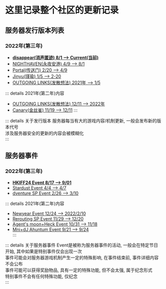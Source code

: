 # 这里记录整个社区的更新记录

## 服务器发行版本列表
### 2022年(第三年)
* [**disappear(消声匿迹) 8/1 --> Current(当前)**](disappear)
* [NIGHTHAVEN(永夜安港) 4/9 --> 8/1](NIGHTHAVEN)
* [Portal(传送门) 2/20 --> 4/9](Portal)
* [Jinyu(瑾瑜) 1/5 --> 2-20](Jinyu)
* [OUTGOING LINKS(发散想法) 2021年 --> 1/5](OUTGOINGLINKS)
  
::: details 2021年(第二年)内容
* [OUTGOING LINKS(发散想法) 12/11 --> 2022年](OUTGOINGLINKS)
* [Canary(金丝雀) 11/19 --> 12/11](Canary)
:::
  
::: details 关于发行版本
服务器每当有大的游戏内容/机制更新, 一般会发布新的版本代号    
涉及服务器安全的更新的内容会被模糊化  
:::

## 服务器事件
### 2022年(第三年)
* [**HKIFF24 Event 8/17 --> 9/01**](Event/2022/HKIFF24)
* [Stardust Event 4/4 --> 4/7](Event/2022/Stardust)
* [dventure SP Event 2/26 --> 3/10](Event/dventure)
  
::: details 2021年(第二年)内容
* [Newyear Event 12/24 --> 2022/2/10](Event/2021/Newyear)
* [Rerouting SP Event 11/29 --> 12/20](Event/Rerouting)
* [Agent's moon+Heck Event 10/31 --> 11/18](Event/2021/Agent'smoon+Heck)
* [Mni+dJ Ahuntum Event 9/21 --> 9/24](Event/2021/Mni+dJoAhuntum)   
:::
  
::: details 关于服务器事件
Event是被称为服务器事件的活动, 一般会在特定节日开始, 其中如果是特别事件仅会出现一次    
事件可能会对服务器游戏机制产生一定的特殊影响, 在事件结束前, 事件详细内容不会公布    
事件可能可以获得奖励物品, 具有一定的特殊功能, 但不会太强, 属于纪念形式    
特别事件不会有任何特殊功能, 仅纪念    
:::
